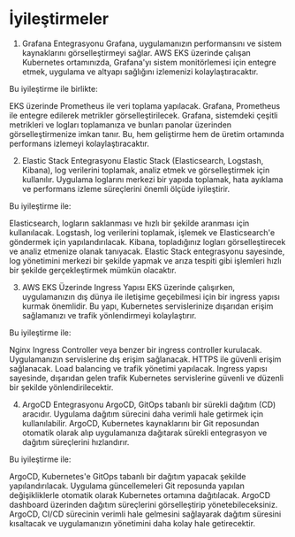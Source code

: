 # İyileştirmeler

1. Grafana Entegrasyonu
Grafana, uygulamanızın performansını ve sistem kaynaklarını görselleştirmeyi sağlar. AWS EKS üzerinde çalışan Kubernetes ortamınızda, Grafana'yı sistem monitörlemesi için entegre etmek, uygulama ve altyapı sağlığını izlemenizi kolaylaştıracaktır.

Bu iyileştirme ile birlikte:

EKS üzerinde Prometheus ile veri toplama yapılacak.
Grafana, Prometheus ile entegre edilerek metrikler görselleştirilecek.
Grafana, sistemdeki çeşitli metrikleri ve logları toplamanıza ve bunları panolar üzerinden görselleştirmenize imkan tanır. Bu, hem geliştirme hem de üretim ortamında performans izlemeyi kolaylaştıracaktır.

2. Elastic Stack Entegrasyonu
Elastic Stack (Elasticsearch, Logstash, Kibana), log verilerini toplamak, analiz etmek ve görselleştirmek için kullanılır. Uygulama loglarını merkezi bir yapıda toplamak, hata ayıklama ve performans izleme süreçlerini önemli ölçüde iyileştirir.

Bu iyileştirme ile:

Elasticsearch, logların saklanması ve hızlı bir şekilde aranması için kullanılacak.
Logstash, log verilerini toplamak, işlemek ve Elasticsearch'e göndermek için yapılandırılacak.
Kibana, topladığınız logları görselleştirecek ve analiz etmenize olanak tanıyacak.
Elastic Stack entegrasyonu sayesinde, log yönetimini merkezi bir şekilde yapmak ve arıza tespiti gibi işlemleri hızlı bir şekilde gerçekleştirmek mümkün olacaktır.

3. AWS EKS Üzerinde Ingress Yapısı
EKS üzerinde çalışırken, uygulamanızın dış dünya ile iletişime geçebilmesi için bir ingress yapısı kurmak önemlidir. Bu yapı, Kubernetes servislerinize dışarıdan erişim sağlamanızı ve trafik yönlendirmeyi kolaylaştırır.

Bu iyileştirme ile:

Nginx Ingress Controller veya benzer bir ingress controller kurulacak.
Uygulamanızın servislerine dış erişim sağlanacak.
HTTPS ile güvenli erişim sağlanacak.
Load balancing ve trafik yönetimi yapılacak.
Ingress yapısı sayesinde, dışarıdan gelen trafik Kubernetes servislerine güvenli ve düzenli bir şekilde yönlendirilecektir.

4. ArgoCD Entegrasyonu
ArgoCD, GitOps tabanlı bir sürekli dağıtım (CD) aracıdır. Uygulama dağıtım sürecini daha verimli hale getirmek için kullanılabilir. ArgoCD, Kubernetes kaynaklarını bir Git reposundan otomatik olarak alıp uygulamanıza dağıtarak sürekli entegrasyon ve dağıtım süreçlerini hızlandırır.

Bu iyileştirme ile:

ArgoCD, Kubernetes'e GitOps tabanlı bir dağıtım yapacak şekilde yapılandırılacak.
Uygulama güncellemeleri Git reposunda yapılan değişikliklerle otomatik olarak Kubernetes ortamına dağıtılacak.
ArgoCD dashboard üzerinden dağıtım süreçlerini görselleştirip yönetebileceksiniz.
ArgoCD, CI/CD sürecinin verimli hale gelmesini sağlayarak dağıtım süresini kısaltacak ve uygulamanızın yönetimini daha kolay hale getirecektir.